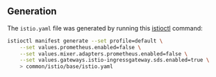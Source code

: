 ## Generation
The `istio.yaml` file was generated by running this [istioctl](https://istio.io/docs/reference/commands/istioctl/) command: 

```bash
istioctl manifest generate --set profile=default \
    --set values.prometheus.enabled=false \
    --set values.mixer.adapters.prometheus.enabled=false \
    --set values.gateways.istio-ingressgateway.sds.enabled=true \
    > common/istio/base/istio.yaml
```

